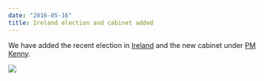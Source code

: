 ```yaml
---
date: "2016-05-16"
title: Ireland election and cabinet added
---
```


We have added the recent election in [Ireland](/explore/IRL/election/2016-02-26) and the new cabinet under [PM Kenny](/explore/IRL/cabinet/2016-05-06).

![](/images/parliament-european-union.jpg)
